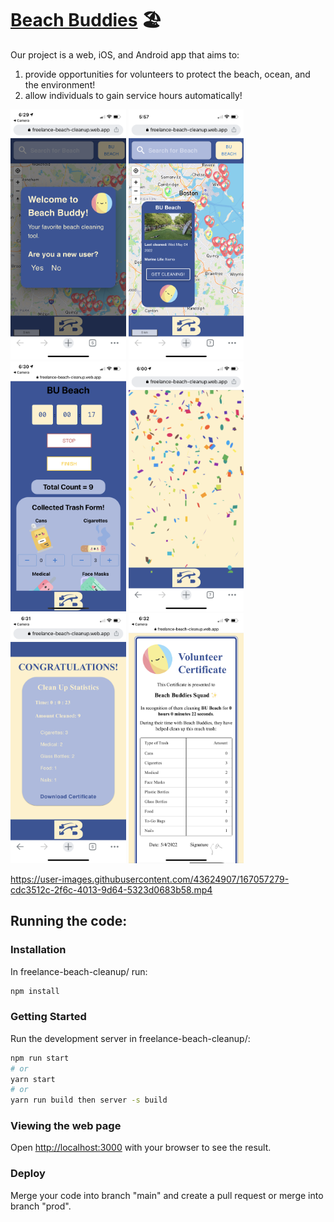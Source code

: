 # [Beach Buddies](https://freelance-beach-cleanup.web.app/) 🏖️

Our project is a web, iOS, and Android app that aims to:  
1. provide opportunities for volunteers to protect the beach, ocean, and the environment!
2. allow individuals to gain service hours automatically!

<p float="left">
<img src="./public/productDocumentation/1.PNG" alt="drawing" height="400" padding-right="10px"/>
<img src="./public/productDocumentation/7.PNG" alt="drawing" height="400" paddingRight="10px"/>
<img src="./public/productDocumentation/9.PNG" alt="drawing" height="400" paddingRight="10px"/>
<img src="./public/productDocumentation/12.PNG" alt="drawing" height="400" paddingRight="10px"/>
<img src="./public/productDocumentation/13.PNG" alt="drawing" height="400" paddingRight="10px"/>
<img src="./public/productDocumentation/16.PNG" alt="drawing" height="400" paddingRight="10px"/>
</p>

https://user-images.githubusercontent.com/43624907/167057279-cdc3512c-2f6c-4013-9d64-5323d0683b58.mp4



## Running the code:

### Installation
In freelance-beach-cleanup/ run:
```bash
npm install
```

### Getting Started

Run the development server in freelance-beach-cleanup/:

```bash
npm run start
# or
yarn start
# or 
yarn run build then server -s build
```

### Viewing the web page

Open [http://localhost:3000](http://localhost:3000) with your browser to see the result.

### Deploy

Merge your code into branch "main" and create a pull request or merge into branch "prod".
